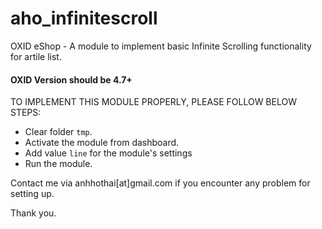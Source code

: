 aho_infinitescroll
==================

OXID eShop - A module to implement basic Infinite Scrolling functionality for artile list.

#### OXID Version should be 4.7+

TO IMPLEMENT THIS MODULE PROPERLY, PLEASE FOLLOW BELOW STEPS:
 - Clear folder `tmp`.
 - Activate the module from dashboard.
 - Add value `line` for the module's settings
 - Run the module.

Contact me via anhhothai[at]gmail.com if you encounter any problem for setting up.

Thank you.
